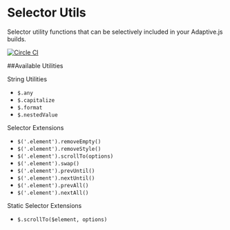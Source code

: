 Selector Utils
================

Selector utility functions that can be selectively included in your Adaptive.js builds.

[![Circle CI](https://circleci.com/gh/mobify/selector-utils.png?style=shield&circle-token=8fbb0878d31fb6260af4d0518e61760df7eaa7a2)](https://circleci.com/gh/mobify/selector-utils)

##Available Utilities

String Utilities

- `$.any`
- `$.capitalize`
- `$.format`
- `$.nestedValue`

Selector Extensions

- `$('.element').removeEmpty()`
- `$('.element').removeStyle()`
- `$('.element').scrollTo(options)`
- `$('.element').swap()`
- `$('.element').prevUntil()`
- `$('.element').nextUntil()`
- `$('.element').prevAll()`
- `$('.element').nextAll()`

Static Selector Extensions

- `$.scrollTo($element, options)`
